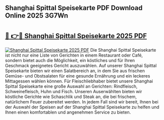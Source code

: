 ## Shanghai Spittal Speisekarte PDF Download Online 2025 3G7Wn

# <h2><a href="http://gc9l62a.nevu.top/?p=Shanghai+Spittal+Speisekarte">🔗 👉🔴 Shanghai Spittal Speisekarte 2025 PDF</a></h2>

[![Shanghai Spittal Speisekarte 2025 PDF](https://i.imgur.com/dBaPXMq.png)](http://gc9l62a.nevu.top/?p=Shanghai+Spittal+Speisekarte)
Die Shanghai Spittal Speisekarte ist nicht nur eine Liste von Gerichten in einem Restaurant oder Café, sondern bietet auch die Möglichkeit, ein köstliches und für Ihren Geschmack geeignetes Gericht auszuwählen. Auf unserer Shanghai Spittal Speisekarte bieten wir einen Salatbereich an, in dem Sie aus frischen Gemüse- und Obstsalaten für eine gesunde Ernährung und ein leckeres Mittagessen wählen können. Für Fleischliebhaber bietet unsere Shanghai Spittal Speisekarte eine große Auswahl an Gerichten: Rindfleisch, Schweinefleisch, Huhn und Fisch. Unseren Auserwählten bieten wir köstliche Gerichte wie Schaschlik und Steak an, die bei frischem, natürlichem Feuer zubereitet werden. In jedem Fall sind wir bereit, Ihnen bei der Auswahl der Speisen auf der Shanghai Spittal Speisekarte zu helfen und Ihnen einen komfortablen und angenehmen Service zu bieten.
